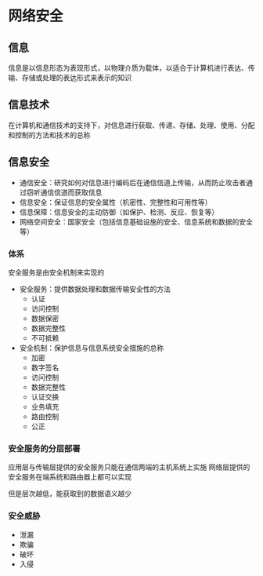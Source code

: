 # 网络安全

## 信息

信息是以信息形态为表现形式，以物理介质为载体，以适合于计算机进行表达、传输、存储或处理的表达形式来表示的知识

## 信息技术

在计算机和通信技术的支持下，对信息进行获取、传递、存储、处理、使用、分配和控制的方法和技术的总称

## 信息安全

- 通信安全：研究如何对信息进行编码后在通信信道上传输，从而防止攻击者通过窃听通信信道而获取信息
- 信息安全：保证信息的安全属性（机密性、完整性和可用性等）
- 信息保障：信息安全的主动防御（如保护、检测、反应、恢复等）
- 网络空间安全：国家安全（包括信息基础设施的安全、信息系统和数据的安全等）

### 体系

安全服务是由安全机制来实现的

- 安全服务：提供数据处理和数据传输安全性的方法
  - 认证
  - 访问控制
  - 数据保密
  - 数据完整性
  - 不可抵赖
- 安全机制：保护信息与信息系统安全措施的总称
  - 加密
  - 数字签名
  - 访问控制
  - 数据完整性
  - 认证交换
  - 业务填充
  - 路由控制
  - 公正

### 安全服务的分层部署

应用层与传输层提供的安全服务只能在通信两端的主机系统上实施
网络层提供的安全服务在端系统和路由器上都可以实现

但是层次越低，能获取到的数据语义越少

### 安全威胁

- 泄漏
- 欺骗
- 破坏
- 入侵